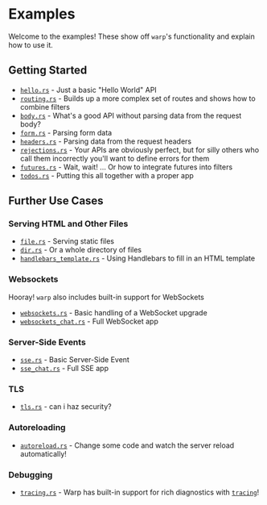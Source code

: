 # Examples

Welcome to the examples! These show off `warp`'s functionality and explain how to use it.

## Getting Started

- [`hello.rs`](./hello.rs) - Just a basic "Hello World" API
- [`routing.rs`](./routing.rs) - Builds up a more complex set of routes and shows how to combine filters
- [`body.rs`](./body.rs) - What's a good API without parsing data from the request body?
- [`form.rs`](./form.rs) - Parsing form data
- [`headers.rs`](./headers.rs) - Parsing data from the request headers
- [`rejections.rs`](./rejections.rs) - Your APIs are obviously perfect, but for silly others who call them incorrectly you'll want to define errors for them
- [`futures.rs`](./futures.rs) - Wait, wait! ... Or how to integrate futures into filters
- [`todos.rs`](./todos.rs) - Putting this all together with a proper app

## Further Use Cases

### Serving HTML and Other Files

- [`file.rs`](./file.rs) - Serving static files
- [`dir.rs`](./dir.rs) - Or a whole directory of files
- [`handlebars_template.rs`](./handlebars_template.rs) - Using Handlebars to fill in an HTML template

### Websockets

Hooray! `warp` also includes built-in support for WebSockets

- [`websockets.rs`](./websockets.rs) - Basic handling of a WebSocket upgrade
- [`websockets_chat.rs`](./websockets_chat.rs) - Full WebSocket app

### Server-Side Events

- [`sse.rs`](./sse.rs) - Basic Server-Side Event
- [`sse_chat.rs`](./sse_chat.rs) - Full SSE app

### TLS

- [`tls.rs`](./tls.rs) - can i haz security?

### Autoreloading

- [`autoreload.rs`](./autoreload.rs) - Change some code and watch the server reload automatically!

### Debugging

- [`tracing.rs`](./tracing.rs) - Warp has built-in support for rich diagnostics with [`tracing`](https://docs.rs/tracing)!
